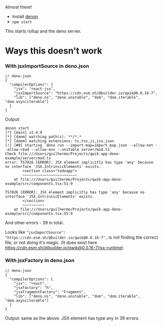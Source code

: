 Almost there!

- Install [denon](https://github.com/denosaurs/denon)
- `npm start`

This starts rollup and the deno server.

# Ways this doesn't work

### With jsxImportSource in deno.json

```
// deno.json
{
  "compilerOptions": {
    "jsx": "react-jsx",
    "jsxImportSource": "https://cdn.esm.sh/@builder.io/qwik@0.0.16-7",
    "lib": ["deno.ns", "deno.unstable", "dom", "dom.iterable", "dom.asynciterable"]
  }
}
```

Output:
```
denon start
[*] [main] v2.4.9
[*] [daem] watching path(s): **/*.*
[*] [daem] watching extensions: ts,tsx,js,jsx,json
[!] [#0] starting `deno run --import-map=import_map.json --allow-net --allow-read --allow-env --unstable server/mod.ts`
Check file:///Users/guilherme/Projects/qwik-app-deno-example/server/mod.ts
error: TS7026 [ERROR]: JSX element implicitly has type 'any' because no interface 'JSX.IntrinsicElements' exists.
        <section class="todoapp">
        ~~~~~~~~~~~~~~~~~~~~~~~~~
    at file:///Users/guilherme/Projects/qwik-app-deno-example/src/components.tsx:51:9

TS7026 [ERROR]: JSX element implicitly has type 'any' because no interface 'JSX.IntrinsicElements' exists.
        </section>
        ~~~~~~~~~~
    at file:///Users/guilherme/Projects/qwik-app-deno-example/src/components.tsx:55:9
```

And other errors - 39 in total. 

Looks like `"jsxImportSource": "https://cdn.esm.sh/@builder.io/qwik@0.0.16-7",` is not finding the correct file, or not doing it's magic. (It does exist here https://cdn.esm.sh/@builder.io/qwik@0.0.16-7/jsx-runtime)


### With jsxFactory in deno.json

```
// deno.json
{
  "compilerOptions": {
    "jsx": "react",
    "jsxFactory": "h",
    "jsxFragmentFactory": "Fragment",
    "lib": ["deno.ns", "deno.unstable", "dom", "dom.iterable", "dom.asynciterable"]
  }
}
```

Output: same as the above. JSX element has type any in 39 errors.